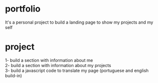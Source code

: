 # portfolio
It's a personal project to build a landing page to show my projects and my self

# project
1- build a section with information about me</br>
2- build a section with information about my projects</br>
3- build a javascript code to translate my page (portuguese and english build-in)</br>
